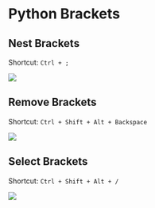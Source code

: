 # Python Brackets

## Nest Brackets

Shortcut: `Ctrl + ;`

![](https://picgo-1258602555.cos.ap-nanjing.myqcloud.com/python-brackets-nest.gif)

## Remove Brackets

Shortcut: `Ctrl + Shift + Alt + Backspace`

![](https://picgo-1258602555.cos.ap-nanjing.myqcloud.com/python-brackets-remove.gif)

## Select Brackets

Shortcut: `Ctrl + Shift + Alt + /`

![](https://picgo-1258602555.cos.ap-nanjing.myqcloud.com/python-brackets-select.gif)